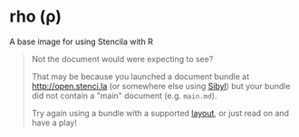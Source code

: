 # rho (ρ)

A base image for using Stencila with R

> Not the document would were expecting to see?
>
> That may be because you launched a document bundle at http://open.stenci.la (or somewhere else using [Sibyl](https://github.com/stencila/sibyl)) but your bundle did not contain a "main" document (e.g. `main.md`).
>
> Try again using a bundle with a supported [layout](https://sibyl.surge.sh), or just read on and have a play!
